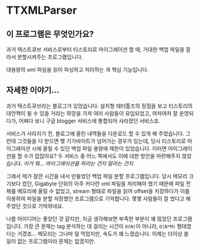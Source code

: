 TTXMLParser
===========

## 이 프로그램은 무엇인가요?

과거 텍스트큐브 서비스로부터 티스토리로 마이그레이션 할 때, 거대한 백업 파일을 잘라서 분할시켜주는 프로그램입니다.

대용량의 xml 파일을 읽어 파싱하고 처리하는 게 핵심 기능입니다.

## 자세한 이야기...

과거 텍스트큐브라는 블로그가 있었습니다. 설치형 태터툴즈의 장점을 보고 티스토리의 대안책이 될 수 있을 거라는 희망을 가져 여러 사람들이 유입되었고, 여차여차 잘 운영되다가, 어쩌다 보니 구글 blogger 서비스에 통합되어 사라졌던 서비스죠.

서비스가 사라지기 전, 블로그에 올린 내역들을 다운로드 할 수 있게 해 주었습니다. 그런데 그것들을 다 받으면 몇 기가바이트가 넘어가는 경우가 있는데, 당시 티스토리로 마이그레이션 시에 올릴 수 있던 백업 파일 용량에 제한이 있었습니다. 이러면 마이그레이션을 할 수가 없잖아요? 두 서비스 중 어느 쪽에서도 이에 대한 방안을 마련해주지 않았습니다. _이거 뭐... 마이그레이션을 하라는 건지 말라는 건지_

그래서 제가 잠깐 시간을 내서 만들었던 백업 파일 분할 프로그램입니다. 당시 메모리 크기보다 컸던, Gigabyte 단위의 아주 커다란 xml 파일을 처리해야 했기 때문에 파일 전체를 메모리에 올릴 수 없었고, stream 형태로 파일을 읽어 offset을 저장하다가 이를 이용하여 파일을 분할 저장했던 프로그램으로 기억합니다. 몇몇 사람들이 잘 썼다고 해 주었던 것으로 기억하네요.

나름 아이디어는 좋았던 것 같지만, 지금 생각해보면 부족한 부분이 꽤 많았던 프로그램입니다. 가장 큰 문제는 tag 분석하는 데 걸리는 시간이 `O(N)`이 아니라, `O(N*M)` 형태였다는 거겠죠... 메모리는 그나마 덜 먹었지만, 속도가 꽤 느렸습니다. 이제는 더이상 쓸 일이 없는 프로그램이라 문제는 없겠지만.
